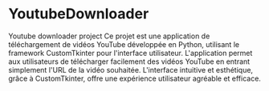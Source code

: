 # YoutubeDownloader
Youtube downloader project
Ce projet est une application de téléchargement de vidéos YouTube développée en Python,
utilisant le framework CustomTkinter pour l'interface utilisateur.
L'application permet aux utilisateurs de télécharger facilement des vidéos YouTube en entrant simplement l'URL de la vidéo souhaitée.
L'interface intuitive et esthétique, grâce à CustomTkinter, offre une expérience utilisateur agréable et efficace.
